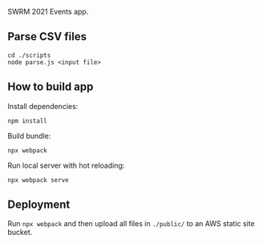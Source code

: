 SWRM 2021 Events app.

## Parse CSV files 

    cd ./scripts
    node parse.js <input file>

## How to build app

Install dependencies:

    npm install

Build bundle:

    npx webpack

Run local server with hot reloading:

    npx webpack serve


## Deployment

Run `npx webpack` and then upload all files in `./public/` to an AWS static site bucket.